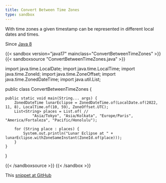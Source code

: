 ```yaml
---
title: Convert Between Time Zones
type: sandbox
---
```


With time zones a given timestamp can be represented in different local dates
 and times.

Since [Java 8](/jdk/8)

{{< sandbox version="java17" mainclass="ConvertBetweenTimeZones" >}}
{{< sandboxsource "ConvertBetweenTimeZones.java" >}}

import java.time.LocalDate;
import java.time.LocalTime;
import java.time.ZoneId;
import java.time.ZoneOffset;
import java.time.ZonedDateTime;
import java.util.List;

public class ConvertBetweenTimeZones {

	public static void main(String... args) {
		ZonedDateTime lunarEclipse = ZonedDateTime.of(LocalDate.of(2022, 11, 8), LocalTime.of(10, 59), ZoneOffset.UTC);
		List<String> places = List.of( //
				"Asia/Tokyo", "Asia/Kolkata", "Europe/Paris", "America/Fortaleza", "Pacific/Honolulu");

		for (String place : places) {
			System.out.println("Lunar Eclipse at " + lunarEclipse.withZoneSameInstant(ZoneId.of(place)));
		}
	}

}

{{< /sandboxsource >}}
{{< /sandbox >}}

This [snippet at GitHub](https://github.com/marchof/io.javaalmanac.snippets/tree/master/src/main/java/io/javaalmanac/snippets/time/ConvertBetweenTimeZones.java)
